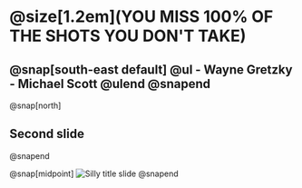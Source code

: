 # @size[1.2em](YOU MISS 100% OF THE SHOTS YOU DON'T TAKE)
@snap[south-east default]
    @ul
    - Wayne Gretzky
    - Michael Scott
    @ulend
@snapend
---
@snap[north]
## Second slide
@snapend

@snap[midpoint]
![Silly title slide](https://via.placeholder.com/800x600)
@snapend
